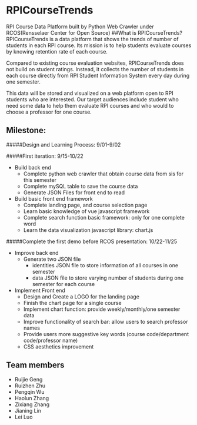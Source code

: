 # RPICourseTrends
RPI Course Data Platform built by Python Web Crawler under RCOS(Rensselaer Center for Open Source)
##What is RPICourseTrends?
RPICourseTrends is a data platform that shows the trends of 
number of students in each RPI course. Its mission is to 
help students evaluate courses by knowing retention rate of
 each course. 
 
 Compared to existing course evaluation websites, 
 RPICourseTrends does not build on student ratings. 
 Instead, it collects the number of students in each course 
 directly from RPI Student Information System every day during 
 one semester. 
 
 This data will be stored and visualized on a web 
 platform open to RPI students who are interested. Our target 
 audiences include student who need some data to help 
 them evaluate RPI courses and who would to choose a professor 
 for one course.
## Milestone:
#####Design and Learning Process: 9/01-9/02

#####First iteration: 9/15-10/22
- Build back end
    - Complete python web crawler that obtain course data from sis for this semester
    - Complete mySQL table to save the course data
    - Generate JSON Files for front end to read
- Build basic front end framework
    - Complete landing page, and course selection page
    - Learn basic knowledge of vue javascript framework
    - Complete search function basic framework: only for one complete word
    - Learn the data visualization javascript library: chart.js 

#####Complete the first demo before RCOS presentation: 10/22-11/25   
- Improve back end
    - Generate two JSON file
        - identities JSON file to store information of all courses in one semester
        - data JSON file to store varying number of students during one semester for each course
- Implement Front end
    - Design and Create a LOGO for the landing page
    - Finish the chart page for a single course
    - Implement chart function: provide weekly/monthly/one semester data
    - Improve functionality of search bar: allow users to search professor names
    - Provide users more suggestive key words (course code/department code/professor name)
    - CSS aesthetics improvement 

## Team members
+ Ruijie Geng 
+ Ruizhen Zhu
+ Pengqin Wu 
+ Haolun Zhang 
+ Zixiang Zhang
+ Jianing Lin 
+ Lei Luo 

